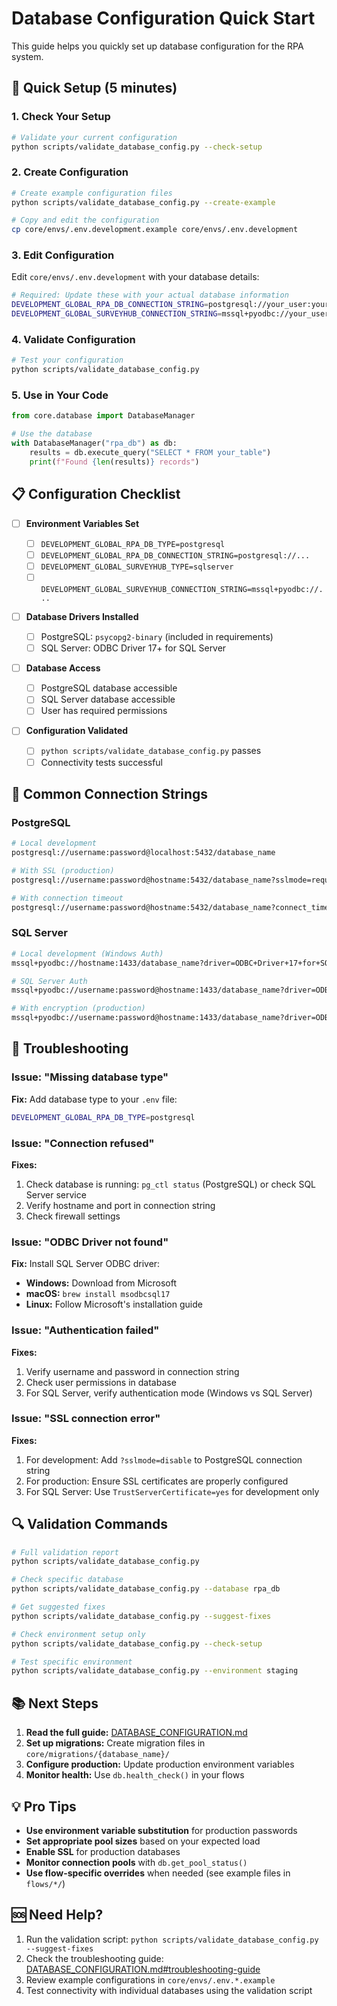# Database Configuration Quick Start

This guide helps you quickly set up database configuration for the RPA system.

## 🚀 Quick Setup (5 minutes)

### 1. Check Your Setup

```bash
# Validate your current configuration
python scripts/validate_database_config.py --check-setup
```

### 2. Create Configuration

```bash
# Create example configuration files
python scripts/validate_database_config.py --create-example

# Copy and edit the configuration
cp core/envs/.env.development.example core/envs/.env.development
```

### 3. Edit Configuration

Edit `core/envs/.env.development` with your database details:

```bash
# Required: Update these with your actual database information
DEVELOPMENT_GLOBAL_RPA_DB_CONNECTION_STRING=postgresql://your_user:your_password@localhost:5432/your_database
DEVELOPMENT_GLOBAL_SURVEYHUB_CONNECTION_STRING=mssql+pyodbc://your_user:your_password@localhost:1433/your_database?driver=ODBC+Driver+17+for+SQL+Server
```

### 4. Validate Configuration

```bash
# Test your configuration
python scripts/validate_database_config.py
```

### 5. Use in Your Code

```python
from core.database import DatabaseManager

# Use the database
with DatabaseManager("rpa_db") as db:
    results = db.execute_query("SELECT * FROM your_table")
    print(f"Found {len(results)} records")
```

## 📋 Configuration Checklist

- [ ] **Environment Variables Set**

  - [ ] `DEVELOPMENT_GLOBAL_RPA_DB_TYPE=postgresql`
  - [ ] `DEVELOPMENT_GLOBAL_RPA_DB_CONNECTION_STRING=postgresql://...`
  - [ ] `DEVELOPMENT_GLOBAL_SURVEYHUB_TYPE=sqlserver`
  - [ ] `DEVELOPMENT_GLOBAL_SURVEYHUB_CONNECTION_STRING=mssql+pyodbc://...`

- [ ] **Database Drivers Installed**

  - [ ] PostgreSQL: `psycopg2-binary` (included in requirements)
  - [ ] SQL Server: ODBC Driver 17+ for SQL Server

- [ ] **Database Access**

  - [ ] PostgreSQL database accessible
  - [ ] SQL Server database accessible
  - [ ] User has required permissions

- [ ] **Configuration Validated**
  - [ ] `python scripts/validate_database_config.py` passes
  - [ ] Connectivity tests successful

## 🔧 Common Connection Strings

### PostgreSQL

```bash
# Local development
postgresql://username:password@localhost:5432/database_name

# With SSL (production)
postgresql://username:password@hostname:5432/database_name?sslmode=require

# With connection timeout
postgresql://username:password@hostname:5432/database_name?connect_timeout=10
```

### SQL Server

```bash
# Local development (Windows Auth)
mssql+pyodbc://hostname:1433/database_name?driver=ODBC+Driver+17+for+SQL+Server&Trusted_Connection=yes

# SQL Server Auth
mssql+pyodbc://username:password@hostname:1433/database_name?driver=ODBC+Driver+17+for+SQL+Server

# With encryption (production)
mssql+pyodbc://username:password@hostname:1433/database_name?driver=ODBC+Driver+17+for+SQL+Server&Encrypt=yes&TrustServerCertificate=no
```

## 🚨 Troubleshooting

### Issue: "Missing database type"

**Fix:** Add database type to your `.env` file:

```bash
DEVELOPMENT_GLOBAL_RPA_DB_TYPE=postgresql
```

### Issue: "Connection refused"

**Fixes:**

1. Check database is running: `pg_ctl status` (PostgreSQL) or check SQL Server service
2. Verify hostname and port in connection string
3. Check firewall settings

### Issue: "ODBC Driver not found"

**Fix:** Install SQL Server ODBC driver:

- **Windows:** Download from Microsoft
- **macOS:** `brew install msodbcsql17`
- **Linux:** Follow Microsoft's installation guide

### Issue: "Authentication failed"

**Fixes:**

1. Verify username and password in connection string
2. Check user permissions in database
3. For SQL Server, verify authentication mode (Windows vs SQL Server)

### Issue: "SSL connection error"

**Fixes:**

1. For development: Add `?sslmode=disable` to PostgreSQL connection string
2. For production: Ensure SSL certificates are properly configured
3. For SQL Server: Use `TrustServerCertificate=yes` for development only

## 🔍 Validation Commands

```bash
# Full validation report
python scripts/validate_database_config.py

# Check specific database
python scripts/validate_database_config.py --database rpa_db

# Get suggested fixes
python scripts/validate_database_config.py --suggest-fixes

# Check environment setup only
python scripts/validate_database_config.py --check-setup

# Test specific environment
python scripts/validate_database_config.py --environment staging
```

## 📚 Next Steps

1. **Read the full guide:** [DATABASE_CONFIGURATION.md](DATABASE_CONFIGURATION.md)
2. **Set up migrations:** Create migration files in `core/migrations/{database_name}/`
3. **Configure production:** Update production environment variables
4. **Monitor health:** Use `db.health_check()` in your flows

## 💡 Pro Tips

- **Use environment variable substitution** for production passwords
- **Set appropriate pool sizes** based on your expected load
- **Enable SSL** for production databases
- **Monitor connection pools** with `db.get_pool_status()`
- **Use flow-specific overrides** when needed (see example files in `flows/*/`)

## 🆘 Need Help?

1. Run the validation script: `python scripts/validate_database_config.py --suggest-fixes`
2. Check the troubleshooting guide: [DATABASE_CONFIGURATION.md#troubleshooting-guide](DATABASE_CONFIGURATION.md#troubleshooting-guide)
3. Review example configurations in `core/envs/.env.*.example`
4. Test connectivity with individual databases using the validation script

